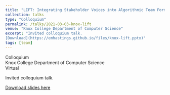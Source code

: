 ```yaml
---
title: "LIFT: Integrating Stakeholder Voices into Algorithmic Team Formation"
collection: talks
type: "Colloquium"
permalink: /talks/2021-03-03-knox-lift
venue: "Knox College Department of Computer Science"
excerpt: "Invited colloquium talk.  
[Download](https://emhastings.github.io/files/knox-lift.pptx)"
tags: [team]
---
```


Colloquium  
Knox College Department of Computer Science  
Virtual

Invited colloquium talk.

[Download slides here](https://emhastings.github.io/files/knox-lift.pptx)
